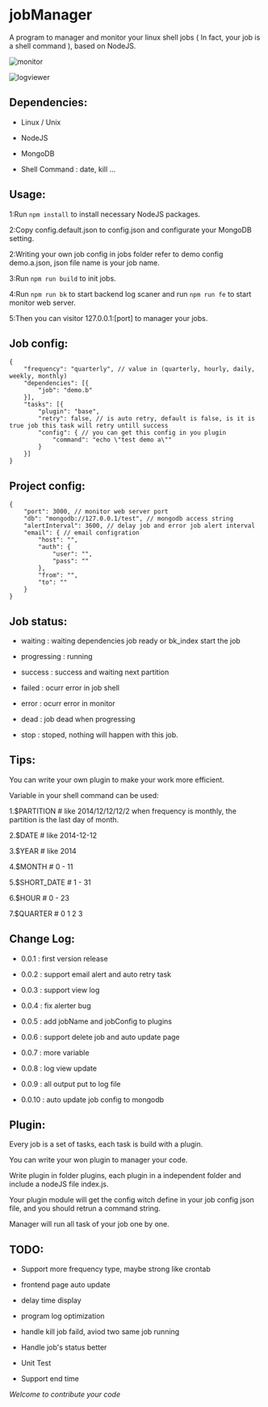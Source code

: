 jobManager
==========

A program to manager and monitor your linux shell jobs ( In fact, your job is a shell command ), based on NodeJS.


![monitor](https://cloud.githubusercontent.com/assets/1061968/5429930/c320770a-843a-11e4-8ca4-5c88bf25a978.png)

![logviewer](https://cloud.githubusercontent.com/assets/1061968/5429922/afa34c16-843a-11e4-986e-b7f1154670f2.png)


Dependencies:
-------------

- Linux / Unix

- NodeJS

- MongoDB

- Shell Command : date, kill ...


Usage:
------

1:Run `npm install` to install necessary NodeJS packages.

2:Copy config.default.json to config.json and configurate your MongoDB setting.

2:Writing your own job config in jobs folder refer to demo config demo.a.json, json file name is your job name.

3:Run `npm run build` to init jobs.

4:Run `npm run bk` to start backend log scaner and run `npm run fe` to start monitor web server.

5:Then you can visitor 127.0.0.1:[port] to manager your jobs.


Job config:
-------

```
{
    "frequency": "quarterly", // value in (quarterly, hourly, daily, weekly, monthly)
    "dependencies": [{
        "job": "demo.b"
    }],
    "tasks": [{
        "plugin": "base",
        "retry": false, // is auto retry, default is false, is it is true job this task will retry untill success
        "config": { // you can get this config in you plugin
            "command": "echo \"test demo a\""
        }
    }]
}
```

Project config:
-------

```
{
    "port": 3000, // monitor web server port
    "db": "mongodb://127.0.0.1/test", // mongodb access string
    "alertInterval": 3600, // delay job and error job alert interval
    "email": { // email configration
        "host": "",
        "auth": {
            "user": "",
            "pass": ""
        },
        "from": "",
        "to": ""
    }
}
```

Job status:
----------

- waiting : waiting dependencies job ready or bk_index start the job

- progressing : running

- success : success and waiting next partition

- failed : ocurr error in job shell

- error : ocurr error in monitor

- dead : job dead when progressing

- stop : stoped, nothing will happen with this job.


Tips:
------
You can write your own plugin to make your work more efficient.

Variable in your shell command can be used:

1.$PARTITION # like 2014/12/12/12/2   when frequency is monthly, the partition is the last day of month.

2.$DATE # like 2014-12-12

3.$YEAR # like 2014

4.$MONTH # 0 - 11

5.$SHORT_DATE # 1 - 31

6.$HOUR # 0 - 23

7.$QUARTER # 0 1 2 3


Change Log:
----------

- 0.0.1 : first version release

- 0.0.2 : support email alert and auto retry task

- 0.0.3 : support view log

- 0.0.4 : fix alerter bug

- 0.0.5 : add jobName and jobConfig to plugins

- 0.0.6 : support delete job and auto update page

- 0.0.7 : more variable

- 0.0.8 : log view update

- 0.0.9 : all output put to log file

- 0.0.10 : auto update job config to mongodb


Plugin:
--------

Every job is a set of tasks, each task is build with a plugin.

You can write your won plugin to manager your code.

Write plugin in folder plugins, each plugin in a independent folder and include a nodeJS file index.js.

Your plugin module will get the config witch define in your job config json file, and you should retrun a command string.

Manager will run all task of your job one by one.


TODO:
------


- Support more frequency type, maybe strong like crontab

- frontend page auto update

- delay time display

- program log optimization

- handle kill job faild, aviod two same job running

- Handle job's status better

- Unit Test

- Support end time


*Welcome to contribute your code*


